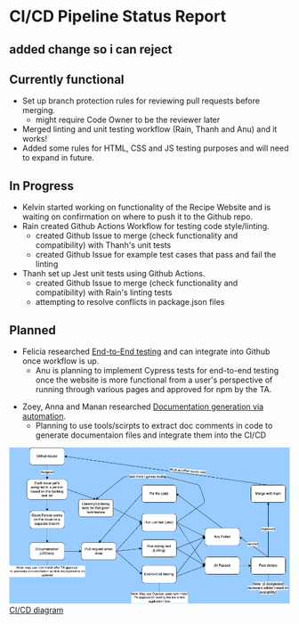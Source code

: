 # CI/CD Pipeline Status Report
## added change so i can reject

## Currently functional
- Set up branch protection rules for reviewing pull requests before merging.
  - might require Code Owner to be the reviewer later
- Merged linting and unit testing workflow (Rain, Thanh and Anu) and it works!
- Added some rules for HTML, CSS and JS testing purposes and will need to expand in future.

## In Progress
- Kelvin started working on functionality of the Recipe Website and is waiting on confirmation on where to push it to the Github repo.
- Rain created Github Actions Workflow for testing code style/linting.
  - created Github Issue to merge (check functionality and compatibility) with Thanh's unit tests
  - created Github Issue for example test cases that pass and fail the linting
- Thanh set up Jest unit tests using Github Actions.
  - created Github Issue to merge (check functionality and compatibility) with Rain's linting tests
  - attempting to resolve conflicts in package.json files

## Planned 
- Felicia researched [End-to-End testing](https://docs.google.com/document/d/1K5G9X4HYc8mXMNajMHfCcMMuPmtW0Buk06Oc_Wxf39Y/edit?tab=t.0) and can integrate into Github once workflow is up.
  - Anu is planning to implement Cypress tests for end-to-end testing once the website is more functional from a user's perspective of running through various pages and approved for npm by the TA.
+ Zoey, Anna and Manan researched [Documentation generation via automation](https://docs.google.com/document/d/16DxRgmR27evrYpejO6OraAx11qEy7x7xjtEnA3CR2Tg/edit?tab=t.0).
  - Planning to use tools/scirpts to extract doc comments in code to generate documentaion files and integrate them into the CI/CD

![alt text](https://github.com/cse110-sp25-group23/cse110-sp25-group23/blob/main/admin/cipipeline/phase1.drawio.png)
[CI/CD diagram](https://github.com/cse110-sp25-group23/cse110-sp25-group23/blob/main/admin/cipipeline/phase1.drawio.png)

